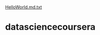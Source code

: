 [HelloWorld.md.txt](https://github.com/hlo-mpho/datasciencecoursera/files/7078165/HelloWorld.md.txt)
# datasciencecoursera
